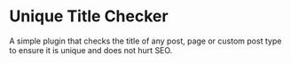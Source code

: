 Unique Title Checker
====================

A simple plugin that checks the title of any post, page or custom post type to ensure it is unique and does not hurt SEO.